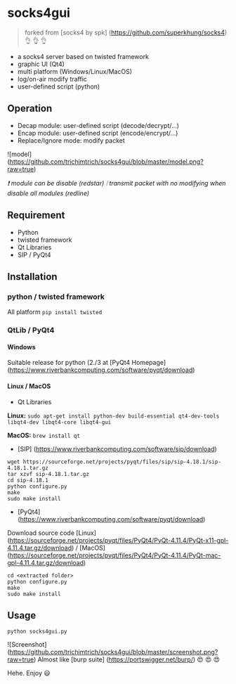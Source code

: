 # socks4gui
> forked from [socks4 by spk] (https://github.com/superkhung/socks4) :ok_hand: :ok_hand: :ok_hand:

- a socks4 server based on twisted framework
- graphic UI (Qt4)
- multi platform (Windows/Linux/MacOS)
- log/on-air modify traffic
- user-defined script (python)

## Operation
- Decap module: user-defined script (decode/decrypt/...)
- Encap module: user-defined script (encode/encrypt/...)
- Replace/Ignore mode: modify packet

![model] (https://github.com/trichimtrich/socks4gui/blob/master/model.png?raw=true)

*:exclamation: module can be disable (redstar)*
*:grey_exclamation: transmit packet with no modifying when disable all modules (redline)*

## Requirement
- Python
- twisted framework
- Qt Libraries
- SIP / PyQt4

## Installation

### python / twisted framework
All platform `pip install twisted`

### QtLib / PyQt4

#### Windows
Suitable release for python (2./3 at [PyQt4 Homepage] (https://www.riverbankcomputing.com/software/pyqt/download)

#### Linux / MacOS
- Qt Libraries

**Linux:** `sudo apt-get install python-dev build-essential qt4-dev-tools libqt4-dev libqt4-core libqt4-gui`

**MacOS:** `brew install qt`

- [SIP] (https://www.riverbankcomputing.com/software/sip/download)
```
wget https://sourceforge.net/projects/pyqt/files/sip/sip-4.18.1/sip-4.18.1.tar.gz
tar xzvf sip-4.18.1.tar.gz
cd sip-4.18.1
python configure.py
make
sudo make install
```

- [PyQt4] (https://www.riverbankcomputing.com/software/pyqt/download)

Download source code [Linux] (https://sourceforge.net/projects/pyqt/files/PyQt4/PyQt-4.11.4/PyQt-x11-gpl-4.11.4.tar.gz/download) / [MacOS] (https://sourceforge.net/projects/pyqt/files/PyQt4/PyQt-4.11.4/PyQt-mac-gpl-4.11.4.tar.gz/download)
```
cd <extracted folder>
python configure.py
make
sudo make install
```

## Usage

`python socks4gui.py`

![Screenshot] (https://github.com/trichimtrich/socks4gui/blob/master/screenshot.png?raw=true)
Almost like [burp suite] (https://portswigger.net/burp/) :heart_eyes: :heart_eyes: :heart_eyes:

Hehe. Enjoy :smiley:
